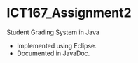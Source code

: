 # ICT167_Assignment2
Student Grading System in Java
- Implemented using Eclipse.
- Documented in JavaDoc.
